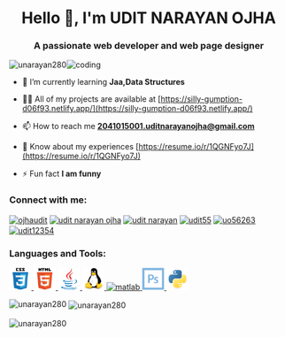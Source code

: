 <h1 align="center">Hello 👋, I'm UDIT NARAYAN OJHA</h1>
<h3 align="center">A passionate web developer and web page designer</h3>
<img align="right"alt="coding"width="400"src="https://www.lambdatest.com/resources/images/news24.gif">
<p align="left"> <img src="https://komarev.com/ghpvc/?username=unarayan280&label=Profile%20views&color=0e75b6&style=flat" alt="unarayan280" /> </p>

- 🌱 I’m currently learning **Jaa,Data Structures**

- 👨‍💻 All of my projects are available at [https://silly-gumption-d06f93.netlify.app/](https://silly-gumption-d06f93.netlify.app/)

- 📫 How to reach me **2041015001.uditnarayanojha@gmail.com**

- 📄 Know about my experiences [https://resume.io/r/1QGNFyo7J](https://resume.io/r/1QGNFyo7J)

- ⚡ Fun fact **I am funny**

<h3 align="left">Connect with me:</h3>
<p align="left">
<a href="https://twitter.com/ojhaudit" target="blank"><img align="center" src="https://raw.githubusercontent.com/rahuldkjain/github-profile-readme-generator/master/src/images/icons/Social/twitter.svg" alt="ojhaudit" height="30" width="40" /></a>
<a href="https://linkedin.com/in/udit narayan ojha" target="blank"><img align="center" src="https://raw.githubusercontent.com/rahuldkjain/github-profile-readme-generator/master/src/images/icons/Social/linked-in-alt.svg" alt="udit narayan ojha" height="30" width="40" /></a>
<a href="https://fb.com/udit narayan" target="blank"><img align="center" src="https://raw.githubusercontent.com/rahuldkjain/github-profile-readme-generator/master/src/images/icons/Social/facebook.svg" alt="udit narayan" height="30" width="40" /></a>
<a href="https://www.codechef.com/users/udit55" target="blank"><img align="center" src="https://cdn.jsdelivr.net/npm/simple-icons@3.1.0/icons/codechef.svg" alt="udit55" height="30" width="40" /></a>
<a href="https://www.hackerrank.com/uo56263" target="blank"><img align="center" src="https://raw.githubusercontent.com/rahuldkjain/github-profile-readme-generator/master/src/images/icons/Social/hackerrank.svg" alt="uo56263" height="30" width="40" /></a>
<a href="https://www.leetcode.com/udit12354" target="blank"><img align="center" src="https://raw.githubusercontent.com/rahuldkjain/github-profile-readme-generator/master/src/images/icons/Social/leet-code.svg" alt="udit12354" height="30" width="40" /></a>
</p>

<h3 align="left">Languages and Tools:</h3>
<p align="left"> <a href="https://www.w3schools.com/css/" target="_blank" rel="noreferrer"> <img src="https://raw.githubusercontent.com/devicons/devicon/master/icons/css3/css3-original-wordmark.svg" alt="css3" width="40" height="40"/> </a> <a href="https://www.w3.org/html/" target="_blank" rel="noreferrer"> <img src="https://raw.githubusercontent.com/devicons/devicon/master/icons/html5/html5-original-wordmark.svg" alt="html5" width="40" height="40"/> </a> <a href="https://www.java.com" target="_blank" rel="noreferrer"> <img src="https://raw.githubusercontent.com/devicons/devicon/master/icons/java/java-original.svg" alt="java" width="40" height="40"/> </a> <a href="https://www.linux.org/" target="_blank" rel="noreferrer"> <img src="https://raw.githubusercontent.com/devicons/devicon/master/icons/linux/linux-original.svg" alt="linux" width="40" height="40"/> </a> <a href="https://www.mathworks.com/" target="_blank" rel="noreferrer"> <img src="https://upload.wikimedia.org/wikipedia/commons/2/21/Matlab_Logo.png" alt="matlab" width="40" height="40"/> </a> <a href="https://www.photoshop.com/en" target="_blank" rel="noreferrer"> <img src="https://raw.githubusercontent.com/devicons/devicon/master/icons/photoshop/photoshop-line.svg" alt="photoshop" width="40" height="40"/> </a> <a href="https://www.python.org" target="_blank" rel="noreferrer"> <img src="https://raw.githubusercontent.com/devicons/devicon/master/icons/python/python-original.svg" alt="python" width="40" height="40"/> </a> </p>

<p><img align="left" src="https://github-readme-stats.vercel.app/api/top-langs?username=unarayan280&show_icons=true&locale=en&layout=compact" alt="unarayan280" /></p>

<p>&nbsp;<img align="center" src="https://github-readme-stats.vercel.app/api?username=unarayan280&show_icons=true&locale=en" alt="unarayan280" /></p>

<p><img align="center" src="https://github-readme-streak-stats.herokuapp.com/?user=unarayan280&" alt="unarayan280" /></p>
